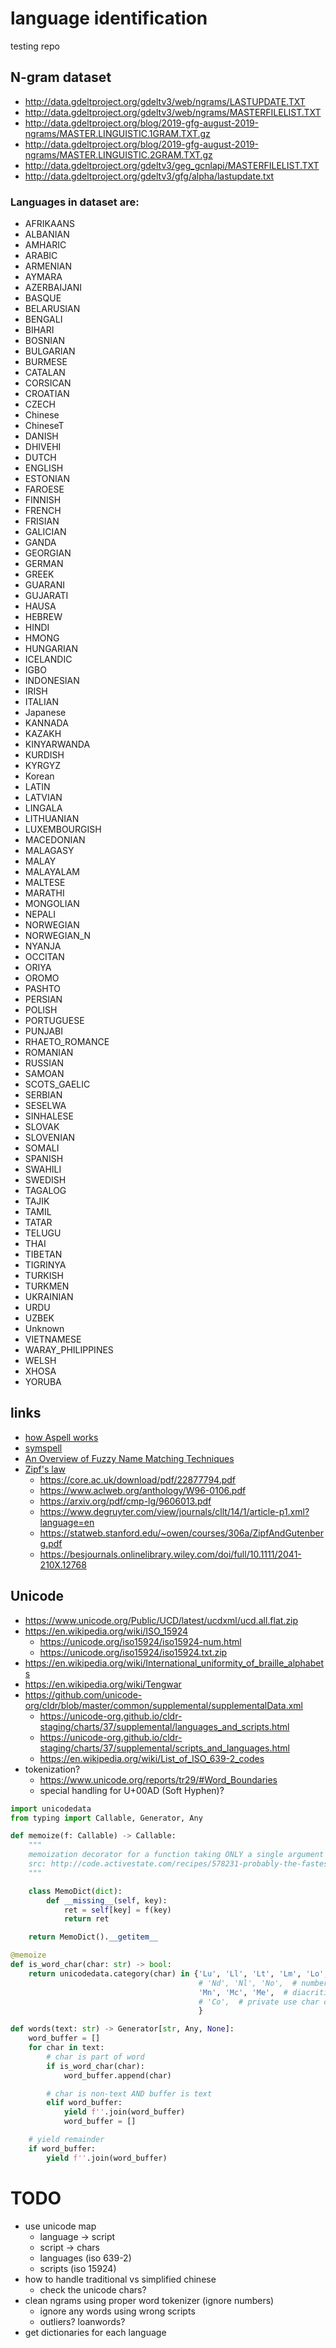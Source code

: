 #   language identification
testing repo


##  N-gram dataset
*   http://data.gdeltproject.org/gdeltv3/web/ngrams/LASTUPDATE.TXT
*   http://data.gdeltproject.org/gdeltv3/web/ngrams/MASTERFILELIST.TXT
*   http://data.gdeltproject.org/blog/2019-gfg-august-2019-ngrams/MASTER.LINGUISTIC.1GRAM.TXT.gz
*   http://data.gdeltproject.org/blog/2019-gfg-august-2019-ngrams/MASTER.LINGUISTIC.2GRAM.TXT.gz
*   http://data.gdeltproject.org/gdeltv3/geg_gcnlapi/MASTERFILELIST.TXT
*   http://data.gdeltproject.org/gdeltv3/gfg/alpha/lastupdate.txt

### Languages in dataset are:
*   AFRIKAANS
*   ALBANIAN
*   AMHARIC
*   ARABIC
*   ARMENIAN
*   AYMARA
*   AZERBAIJANI
*   BASQUE
*   BELARUSIAN
*   BENGALI
*   BIHARI
*   BOSNIAN
*   BULGARIAN
*   BURMESE
*   CATALAN
*   CORSICAN
*   CROATIAN
*   CZECH
*   Chinese
*   ChineseT
*   DANISH
*   DHIVEHI
*   DUTCH
*   ENGLISH
*   ESTONIAN
*   FAROESE
*   FINNISH
*   FRENCH
*   FRISIAN
*   GALICIAN
*   GANDA
*   GEORGIAN
*   GERMAN
*   GREEK
*   GUARANI
*   GUJARATI
*   HAUSA
*   HEBREW
*   HINDI
*   HMONG
*   HUNGARIAN
*   ICELANDIC
*   IGBO
*   INDONESIAN
*   IRISH
*   ITALIAN
*   Japanese
*   KANNADA
*   KAZAKH
*   KINYARWANDA
*   KURDISH
*   KYRGYZ
*   Korean
*   LATIN
*   LATVIAN
*   LINGALA
*   LITHUANIAN
*   LUXEMBOURGISH
*   MACEDONIAN
*   MALAGASY
*   MALAY
*   MALAYALAM
*   MALTESE
*   MARATHI
*   MONGOLIAN
*   NEPALI
*   NORWEGIAN
*   NORWEGIAN_N
*   NYANJA
*   OCCITAN
*   ORIYA
*   OROMO
*   PASHTO
*   PERSIAN
*   POLISH
*   PORTUGUESE
*   PUNJABI
*   RHAETO_ROMANCE
*   ROMANIAN
*   RUSSIAN
*   SAMOAN
*   SCOTS_GAELIC
*   SERBIAN
*   SESELWA
*   SINHALESE
*   SLOVAK
*   SLOVENIAN
*   SOMALI
*   SPANISH
*   SWAHILI
*   SWEDISH
*   TAGALOG
*   TAJIK
*   TAMIL
*   TATAR
*   TELUGU
*   THAI
*   TIBETAN
*   TIGRINYA
*   TURKISH
*   TURKMEN
*   UKRAINIAN
*   URDU
*   UZBEK
*   Unknown
*   VIETNAMESE
*   WARAY_PHILIPPINES
*   WELSH
*   XHOSA
*   YORUBA

##  links
*   [how Aspell works](http://aspell.net/0.50-doc/man-html/8_How.html)
*   [symspell](https://github.com/wolfgarbe/SymSpell#blog-posts-algorithm-benchmarks-applications)
*   [An Overview of Fuzzy Name Matching Techniques](https://www.rosette.com/blog/overview-fuzzy-name-matching-techniques)
*   [Zipf's law](https://en.wikipedia.org/wiki/Zipf's_law)
    *   https://core.ac.uk/download/pdf/22877794.pdf
    *   https://www.aclweb.org/anthology/W96-0106.pdf
    *   https://arxiv.org/pdf/cmp-lg/9606013.pdf
    *   https://www.degruyter.com/view/journals/cllt/14/1/article-p1.xml?language=en
    *   https://statweb.stanford.edu/~owen/courses/306a/ZipfAndGutenberg.pdf
    *   https://besjournals.onlinelibrary.wiley.com/doi/full/10.1111/2041-210X.12768
    

## Unicode
*   https://www.unicode.org/Public/UCD/latest/ucdxml/ucd.all.flat.zip
*   https://en.wikipedia.org/wiki/ISO_15924
    *   https://unicode.org/iso15924/iso15924-num.html
    *   https://unicode.org/iso15924/iso15924.txt.zip
*   https://en.wikipedia.org/wiki/International_uniformity_of_braille_alphabets
*   https://en.wikipedia.org/wiki/Tengwar
*   https://github.com/unicode-org/cldr/blob/master/common/supplemental/supplementalData.xml
    *   https://unicode-org.github.io/cldr-staging/charts/37/supplemental/languages_and_scripts.html
    *   https://unicode-org.github.io/cldr-staging/charts/37/supplemental/scripts_and_languages.html
    *   https://en.wikipedia.org/wiki/List_of_ISO_639-2_codes
*   tokenization?
    *   https://www.unicode.org/reports/tr29/#Word_Boundaries
    *   special handling for U+00AD (Soft Hyphen)?
```python
import unicodedata
from typing import Callable, Generator, Any

def memoize(f: Callable) -> Callable:
    """
    memoization decorator for a function taking ONLY a single argument
    src: http://code.activestate.com/recipes/578231-probably-the-fastest-memoization-decorator-in-the-/
    """

    class MemoDict(dict):
        def __missing__(self, key):
            ret = self[key] = f(key)
            return ret

    return MemoDict().__getitem__

@memoize
def is_word_char(char: str) -> bool:
    return unicodedata.category(char) in {'Lu', 'Ll', 'Lt', 'Lm', 'Lo',  # letters
                                          # 'Nd', 'Nl', 'No',  # numbers
                                          'Mn', 'Mc', 'Me',  # diacritics, etc
                                          # 'Co',  # private use char class
                                          }

def words(text: str) -> Generator[str, Any, None]:
    word_buffer = []
    for char in text:
        # char is part of word
        if is_word_char(char):
            word_buffer.append(char)

        # char is non-text AND buffer is text
        elif word_buffer:
            yield f''.join(word_buffer)
            word_buffer = []

    # yield remainder
    if word_buffer:
        yield f''.join(word_buffer)
```



#   TODO
-   use unicode map
    -   language -> script
    -   script -> chars
    -   languages (iso 639-2)
    -   scripts (iso 15924)
-   how to handle traditional vs simplified chinese
    -   check the unicode chars?
-   clean ngrams using proper word tokenizer (ignore numbers)
    -   ignore any words using wrong scripts
    -   outliers? loanwords?
-   get dictionaries for each language
